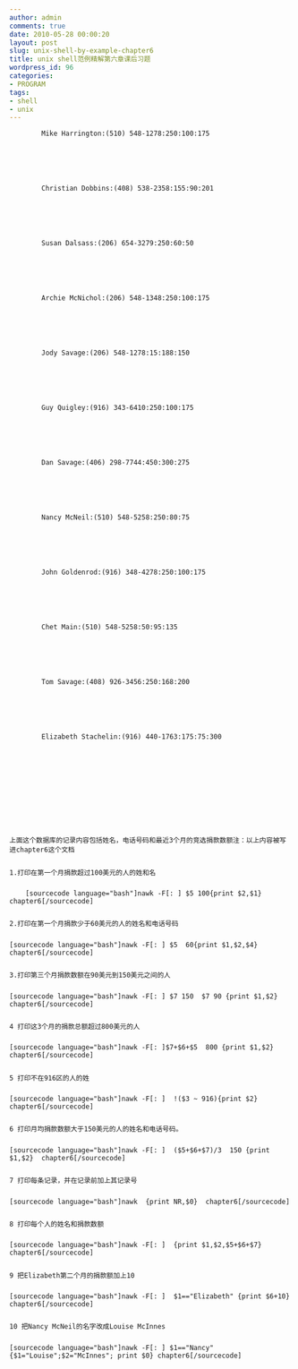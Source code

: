 ```yaml
---
author: admin
comments: true
date: 2010-05-28 00:00:20
layout: post
slug: unix-shell-by-example-chapter6
title: unix shell范例精解第六章课后习题
wordpress_id: 96
categories:
- PROGRAM
tags:
- shell
- unix
---
```



	


		


			Mike Harrington:(510) 548-1278:250:100:175
		


		


			Christian Dobbins:(408) 538-2358:155:90:201
		


		


			Susan Dalsass:(206) 654-3279:250:60:50
		


		


			Archie McNichol:(206) 548-1348:250:100:175
		


		


			Jody Savage:(206) 548-1278:15:188:150
		


		


			Guy Quigley:(916) 343-6410:250:100:175
		


		


			Dan Savage:(406) 298-7744:450:300:275
		


		


			Nancy McNeil:(510) 548-5258:250:80:75
		


		


			John Goldenrod:(916) 348-4278:250:100:175
		


		


			Chet Main:(510) 548-5258:50:95:135
		


		


			Tom Savage:(408) 926-3456:250:168:200
		


		


			Elizabeth Stachelin:(916) 440-1763:175:75:300
		


	








	上面这个数据库的记录内容包括姓名，电话号码和最近3个月的竞选捐款数额注：以上内容被写进chapter6这个文档





##### 
	1.打印在第一个月捐款超过100美元的人的姓和名





##### 
        [sourcecode language="bash"]nawk -F[: ] $5 100{print $2,$1} chapter6[/sourcecode]





##### 
	2.打印在第一个月捐款少于60美元的人的姓名和电话号码





##### 
	[sourcecode language="bash"]nawk -F[: ] $5  60{print $1,$2,$4} chapter6[/sourcecode]





##### 
	3.打印第三个月捐款数额在90美元到150美元之间的人





##### 
	[sourcecode language="bash"]nawk -F[: ] $7 150  $7 90 {print $1,$2} chapter6[/sourcecode]





##### 
	4 打印这3个月的捐款总额超过800美元的人





##### 
	[sourcecode language="bash"]nawk -F[: ]$7+$6+$5  800 {print $1,$2} chapter6[/sourcecode]





##### 
	5 打印不在916区的人的姓





##### 
	[sourcecode language="bash"]nawk -F[: ]  !($3 ~ 916){print $2} chapter6[/sourcecode]





##### 
	6 打印月均捐款数额大于150美元的人的姓名和电话号码。





##### 
	[sourcecode language="bash"]nawk -F[: ]  ($5+$6+$7)/3  150 {print $1,$2}  chapter6[/sourcecode]





##### 
	7 打印每条记录，并在记录前加上其记录号





##### 
	[sourcecode language="bash"]nawk  {print NR,$0}  chapter6[/sourcecode]





##### 
	8 打印每个人的姓名和捐款数额





##### 
	[sourcecode language="bash"]nawk -F[: ]  {print $1,$2,$5+$6+$7}  chapter6[/sourcecode]




##### 
	9 把Elizabeth第二个月的捐款额加上10





##### 
	[sourcecode language="bash"]nawk -F[: ]  $1=="Elizabeth" {print $6+10} chapter6[/sourcecode]





##### 
	10 把Nancy McNeil的名字改成Louise McInnes






	

##### 
	[sourcecode language="bash"]nawk -F[: ] $1=="Nancy" {$1="Louise";$2="McInnes"; print $0} chapter6[/sourcecode]
	






